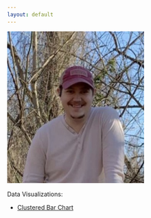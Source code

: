 ```yaml
---
layout: default
---
```


![Me](/pics/IMG_8151.jpg)

Data Visualizations:

- [Clustered Bar Chart](/DataVisualizations/index.md)

